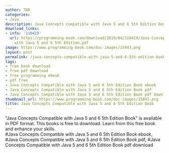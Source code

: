 ```yaml
---
author: TBD
categories:
- Java
description: Java Concepts Compatible with Java 5 and 6 5th Edition Book
download_links:
- info: '110419'
  url: https://programming-book.com/download/2019/04/110419/Java Concepts Compatible
    with Java 5 and 6 5th Edition.pdf
image: https://www.programming-book.com/doc-images/15843.png
layout: post
permalink: /java-concepts-compatible-with-java-5-and-6-5th-edition-book.html
tags:
- free book download
- free pdf download
- free programming ebook
- pdf free
- Java Concepts Compatible with Java 5 and 6 5th Edition Book ebook
- Java Concepts Compatible with Java 5 and 6 5th Edition Book pdf
- Java Concepts Compatible with Java 5 and 6 5th Edition Book pdf download
thumbnail_url: https://www.programming-book.com/doc-images/15843.png
title: Java Concepts Compatible with Java 5 and 6 5th Edition Book
---
```


 
<div class="item-desc text-justify">
  "Java Concepts Compatible with Java 5 and 6 5th Edition Book" is available in PDF format. This books is free to download. Learn from this free book and enhance your skills.
  <br>
  #Java Concepts Compatible with Java 5 and 6 5th Edition Book ebook, #Java Concepts Compatible with Java 5 and 6 5th Edition Book pdf, #Java Concepts Compatible with Java 5 and 6 5th Edition Book pdf download
</div>